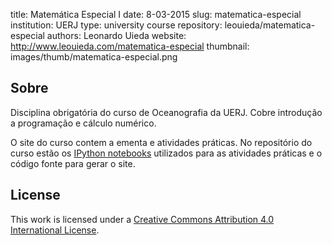 title: Matemática Especial I
date: 8-03-2015
slug: matematica-especial
institution: UERJ
type: university course
repository: leouieda/matematica-especial
authors: Leonardo Uieda
website: http://www.leouieda.com/matematica-especial
thumbnail: images/thumb/matematica-especial.png

## Sobre

Disciplina obrigatória do curso de Oceanografia da UERJ.
Cobre introdução a programação e cálculo numérico.

O site do curso contem a ementa e atividades práticas.
No repositório do curso estão os
[IPython notebooks](http://ipython.org/notebook.html)
utilizados para as atividades práticas
e o código fonte para gerar o site.

## License

This work is licensed under a
[Creative Commons Attribution 4.0 International
License](http://creativecommons.org/licenses/by/4.0/).
